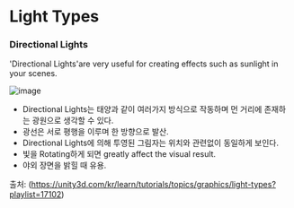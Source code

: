 Light Types
===========
### Directional Lights
'Directional Lights'are very useful for creating effects such as sunlight in your scenes.

![image](https://user-images.githubusercontent.com/44865268/52350355-bea71900-2a6b-11e9-8be5-1285f0e6dc8c.png)

- Directional Lights는 태양과 같이 여러가지 방식으로 작동하며 먼 거리에 존재하는 광원으로 생각할 수 있다.
- 광선은 서로 평행을 이루며 한 방향으로 발산.
- Directional Lights에 의해 투영된 그림자는 위치와 관련없이 동일하게 보인다.
- 빛을 Rotating하게 되면 greatly affect the visual result. 
- 야외 장면을 밝힐 때 유용.

출처: (https://unity3d.com/kr/learn/tutorials/topics/graphics/light-types?playlist=17102)